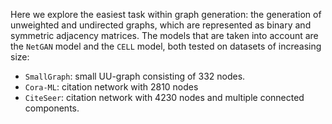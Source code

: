 Here we explore the easiest task within graph generation: the generation of unweighted and undirected graphs, which are represented as binary and symmetric adjacency matrices.
The models that are taken into account are the `NetGAN` model and the `CELL` model, both tested on datasets of increasing size:

- `SmallGraph`: small UU-graph consisting of 332 nodes.
- `Cora-ML`: citation network with 2810 nodes
- `CiteSeer`: citation network with 4230 nodes and multiple connected components.


